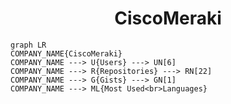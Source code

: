 <h1 align="center">CiscoMeraki</h1>

```mermaid
graph LR
COMPANY_NAME{CiscoMeraki}
COMPANY_NAME ---> U{Users} ---> UN[6]
COMPANY_NAME ---> R{Repositories} ---> RN[22]
COMPANY_NAME ---> G{Gists} ---> GN[1]
COMPANY_NAME ---> ML{Most Used<br>Languages}
```
